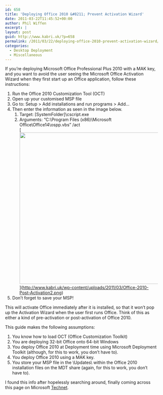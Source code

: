 ```yaml
---
id: 658
title: 'Deploying Office 2010 &#8211; Prevent Activation Wizard'
date: 2011-03-22T11:45:52+00:00
author: Phil Wiffen
excerpt: |
layout: post
guid: http://www.kabri.uk/?p=658
permalink: /2011/03/22/deploying-office-2010-prevent-activation-wizard/
categories:
  - Desktop Deployment
  - Miscellaneous
---
```

If you&#8217;re deploying Microsoft Office Professional Plus 2010 with a MAK key, and you want to avoid the user seeing the Microsoft Office Activation Wizard when they first start up an Office application, follow these instructions:

  1. Run the Office 2010 Customization Tool (OCT)
  2. Open up your customised MSP file
  3. Go to: Setup > Add installations and run programs > Add&#8230;
  4. Then enter the information as seen in the image below. 
      1. Target: [SystemFolder]\cscript.exe
      2. Arguments: &#8220;C:\Program Files (x86)\Microsoft Office\Office14\ospp.vbs&#8221; /act  
        [](http://www.kabri.uk/wp-content/uploads/2011/03/Office-2010-Post-Activation.png)[](http://www.kabri.uk/wp-content/uploads/2011/03/Office-2010-Post-Activation1.png)[[<img loading="lazy" class="alignnone size-full wp-image-682" title="Office 2010 Post Activation" src="http://www.kabri.uk/wp-content/uploads/2011/03/Office-2010-Post-Activation3.png" alt="" width="502" height="497" />](http://www.kabri.uk/wp-content/uploads/2011/03/Office-2010-Post-Activation3.png)](http://www.kabri.uk/wp-content/uploads/2011/03/Office-2010-Post-Activation2.png)
  5. Don&#8217;t forget to save your MSP!

This will activate Office immediately after it is installed, so that it won&#8217;t pop up the Activation Wizard when the user first runs Office. Think of this as either a kind of pre-activation or post-activation of Office 2010.

This guide makes the following assumptions:

  1. You know how to load OCT (Office Customization Toolkit)
  2. You are deploying 32-bit Office onto 64-bit Windows
  3. You deploy Office 2010 at Deployment time using Microsoft Deployment Toolkit (although, for this to work, you don&#8217;t have to).
  4. You deploy Office 2010 using a MAK key.
  5. You store your MSP file in the \Updates\ within the Office 2010 installation files on the MDT share (again, for this to work, you don&#8217;t have to).

I found this info after hopelessly searching around, finally coming across this page on Microsoft [Technet](http://social.technet.microsoft.com/Forums/en-US/officevolact/thread/a3bc0396-f0bb-4060-a86e-f8575f0df34e/?prof=required).